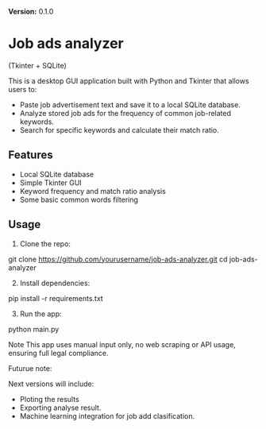 **Version:** 0.1.0
# Job ads analyzer

 (Tkinter + SQLite)

This is a desktop GUI application built with Python and Tkinter that allows users to:
- Paste job advertisement text and save it to a local SQLite database.
- Analyze stored job ads for the frequency of common job-related keywords.
- Search for specific keywords and calculate their match ratio.

## Features
- Local SQLite database  
- Simple Tkinter GUI  
- Keyword frequency and match ratio analysis  
- Some basic common words filtering  

## Usage

1. Clone the repo:

git clone https://github.com/yourusername/job-ads-analyzer.git
cd job-ads-analyzer

2. Install dependencies:

pip install -r requirements.txt

3. Run the app:

python main.py

Note
This app uses manual input only, no web scraping or API usage, ensuring full legal compliance.

Futurue note:

Next versions will include:

- Ploting the results
- Exporting analyse result.
- Machine learning integration for job add clasification.
